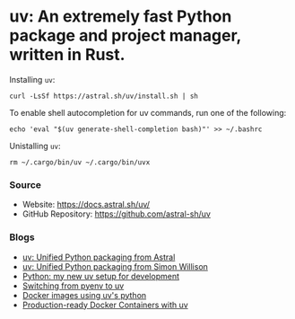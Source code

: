 # uv: An extremely fast Python package and project manager, written in Rust.

Installing `uv`:
```shell
curl -LsSf https://astral.sh/uv/install.sh | sh
```

To enable shell autocompletion for uv commands, run one of the following:
```shell
echo 'eval "$(uv generate-shell-completion bash)"' >> ~/.bashrc
```

Unistalling `uv`:
```shell
rm ~/.cargo/bin/uv ~/.cargo/bin/uvx
```

### Source

- Website: https://docs.astral.sh/uv/
- GitHub Repository: https://github.com/astral-sh/uv

### Blogs

- [uv: Unified Python packaging from Astral](https://astral.sh/blog/uv-unified-python-packaging)
- [uv: Unified Python packaging from Simon Willison](https://simonwillison.net/2024/Aug/20/uv-unified-python-packaging/)
- [Python: my new uv setup for development](https://adamj.eu/tech/2024/09/18/python-uv-development-setup/)
- [Switching from pyenv to uv](https://bluesock.org/~willkg/blog/dev/switch_pyenv_to_uv.html)
- [Docker images using uv's python](https://mkennedy.codes/posts/python-docker-images-using-uv-s-new-python-features/)
- [Production-ready Docker Containers with uv](https://hynek.me/articles/docker-uv/)
